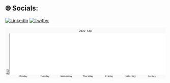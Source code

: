 
## 🌐 Socials:
[![LinkedIn](https://img.shields.io/badge/LinkedIn-%230077B5.svg?logo=linkedin&logoColor=white)](https://linkedin.com/in/frederik-hallengreen-hansen-961a7262) [![Twitter](https://img.shields.io/badge/Twitter-%231DA1F2.svg?logo=Twitter&logoColor=white)](https://twitter.com/FHansen21H) 

![activity](weekdays.gif)
